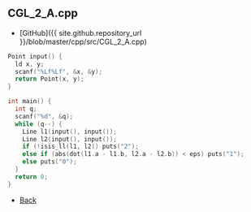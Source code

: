 ## CGL_2_A.cpp

- [GitHub]({{ site.github.repository_url }}/blob/master/cpp/src/CGL_2_A.cpp)

```cpp
Point input() {
  ld x, y;
  scanf("%Lf%Lf", &x, &y);
  return Point(x, y);
}

int main() {
  int q;
  scanf("%d", &q);
  while (q--) {
    Line l1(input(), input());
    Line l2(input(), input());
    if (!isis_ll(l1, l2)) puts("2");
    else if (abs(dot(l1.a - l1.b, l2.a - l2.b)) < eps) puts("1");
    else puts("0");
  }
  return 0;
}
```

- [Back](../../..)
